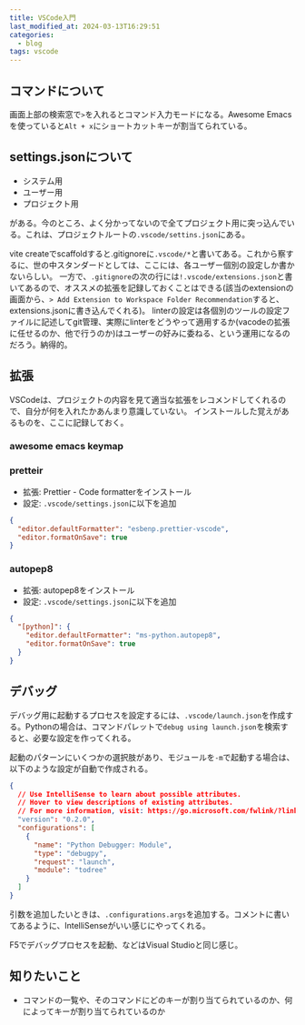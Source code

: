 ```yaml
---
title: VSCode入門
last_modified_at: 2024-03-13T16:29:51
categories:
  - blog
tags: vscode
---
```


## コマンドについて

画面上部の検索窓で`>`を入れるとコマンド入力モードになる。Awesome Emacsを使っていると`Alt + x`にショートカットキーが割当てられている。

## settings.jsonについて

- システム用
- ユーザー用
- プロジェクト用

がある。今のところ、よく分かってないので全てプロジェクト用に突っ込んでいる。これは、プロジェクトルートの`.vscode/settins.json`にある。

vite createでscaffoldすると.gitignoreに`.vscode/*`と書いてある。これから察するに、世の中スタンダードとしては、ここには、各ユーザー個別の設定しか書かないらしい。
一方で、`.gitignore`の次の行には`!.vscode/extensions.json`と書いてあるので、オススメの拡張を記録しておくことはできる(該当のextensionの画面から、`> Add Extension to Workspace Folder Recommendation`すると、extensions.jsonに書き込んでくれる)。
linterの設定は各個別のツールの設定ファイルに記述してgit管理、実際にlinterをどうやって適用するか(vacodeの拡張に任せるのか、他で行うのか)はユーザーの好みに委ねる、という運用になるのだろう。納得的。

## 拡張

VSCodeは、プロジェクトの内容を見て適当な拡張をレコメンドしてくれるので、自分が何を入れたかあんまり意識していない。
インストールした覚えがあるものを、ここに記録しておく。

### awesome emacs keymap

### pretteir

- 拡張: Prettier - Code formatterをインストール
- 設定: `.vscode/settings.json`に以下を追加

```json
{
  "editor.defaultFormatter": "esbenp.prettier-vscode",
  "editor.formatOnSave": true
}
```

### autopep8

- 拡張: autopep8をインストール
- 設定: `.vscode/settings.json`に以下を追加

```json
{
  "[python]": {
    "editor.defaultFormatter": "ms-python.autopep8",
    "editor.formatOnSave": true
  }
}
```

## デバッグ

デバッグ用に起動するプロセスを設定するには、`.vscode/launch.json`を作成する。Pythonの場合は、コマンドパレットで`debug using launch.json`を検索すると、必要な設定を作ってくれる。

起動のパターンにいくつかの選択肢があり、モジュールを`-m`で起動する場合は、以下のような設定が自動で作成される。

```json
{
  // Use IntelliSense to learn about possible attributes.
  // Hover to view descriptions of existing attributes.
  // For more information, visit: https://go.microsoft.com/fwlink/?linkid=830387
  "version": "0.2.0",
  "configurations": [
    {
      "name": "Python Debugger: Module",
      "type": "debugpy",
      "request": "launch",
      "module": "todree"
    }
  ]
}
```

引数を追加したいときは、`.configurations.args`を追加する。コメントに書いてあるように、IntelliSenseがいい感じにやってくれる。

F5でデバッグプロセスを起動、などはVisual Studioと同じ感じ。



## 知りたいこと

- コマンドの一覧や、そのコマンドにどのキーが割り当てられているのか、何によってキーが割り当てられているのか
